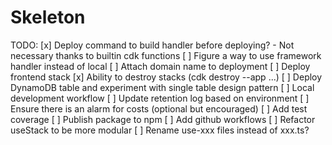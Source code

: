 # Skeleton

TODO:
[x] Deploy command to build handler before deploying? - Not necessary thanks to builtin cdk functions
[ ] Figure a way to use framework handler instead of local
[ ] Attach domain name to deployment
[ ] Deploy frontend stack
[x] Ability to destroy stacks (cdk destroy --app ...)
[ ] Deploy DynamoDB table and experiment with single table design pattern
[ ] Local development workflow
[ ] Update retention log based on environment
[ ] Ensure there is an alarm for costs (optional but encouraged)
[ ] Add test coverage
[ ] Publish package to npm
[ ] Add github workflows
[ ] Refactor useStack to be more modular
[ ] Rename use-xxx files instead of xxx.ts?
